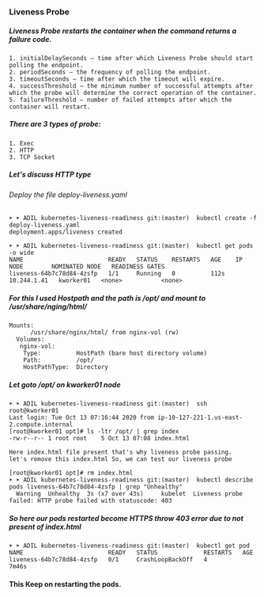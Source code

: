 ### Liveness Probe
##### Liveness Probe restarts the container when the command returns a failure code.
```
1. initialDelaySeconds – time after which Liveness Probe should start polling the endpoint. 
2. periodSeconds – the frequency of polling the endpoint.
3. timeoutSeconds – time after which the timeout will expire. 
4. successThreshold – the minimum number of successful attempts after which the probe will determine the correct operation of the container.
5. failureThreshold – number of failed attempts after which the container will restart.
```
##### There are 3 types of probe:
```
1. Exec
2. HTTP
3. TCP Socket
```
##### Let's discuss HTTP type

###### Deploy the file deploy-liveness.yaml
 ```
 ➤ ➤ ADIL kubernetes-liveness-readiness git:(master)  kubectl create -f deploy-liveness.yaml
deployment.apps/liveness created

➤ ➤ ADIL kubernetes-liveness-readiness git:(master)  kubectl get pods -o wide
NAME                        READY   STATUS    RESTARTS   AGE    IP            NODE        NOMINATED NODE   READINESS GATES
liveness-64b7c78d84-4zsfp   1/1     Running   0          112s   10.244.1.41   kworker01   <none>           <none>
```
##### For this I used Hostpath and the path is /opt/ and mount to /usr/share/nging/html/
```
Mounts:
      /usr/share/nginx/html/ from nginx-vol (rw)
  Volumes:
   nginx-vol:
    Type:          HostPath (bare host directory volume)
    Path:          /opt/
    HostPathType:  Directory
```
##### Let goto /opt/ on kworker01 node
```
➤ ➤ ADIL kubernetes-liveness-readiness git:(master)  ssh root@kworker01
Last login: Tue Oct 13 07:16:44 2020 from ip-10-127-221-1.us-east-2.compute.internal
[root@kworker01 opt]# ls -ltr /opt/ | grep index
-rw-r--r-- 1 root root    5 Oct 13 07:08 index.html

Here index.html file present that's why liveness probe passing.
let's remove this index.html So, we can test our liveness probe

[root@kworker01 opt]# rm index.html
➤ ➤ ADIL kubernetes-liveness-readiness git:(master)  kubectl describe pods liveness-64b7c78d84-4zsfp | grep "Unhealthy"
  Warning  Unhealthy  3s (x7 over 43s)     kubelet  Liveness probe failed: HTTP probe failed with statuscode: 403
```
##### So here our pods restarted become HTTPS throw 403 error due to not present of index.html
```
➤ ➤ ADIL kubernetes-liveness-readiness git:(master)  kubectl get pod
NAME                        READY   STATUS             RESTARTS   AGE
liveness-64b7c78d84-4zsfp   0/1     CrashLoopBackOff   4          7m46s
```
#### This Keep on restarting the pods.

